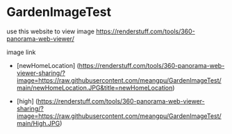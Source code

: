 # GardenImageTest

use this website to view image
https://renderstuff.com/tools/360-panorama-web-viewer/

image link

- [newHomeLocation] (https://renderstuff.com/tools/360-panorama-web-viewer-sharing/?image=https://raw.githubusercontent.com/meangpu/GardenImageTest/main/newHomeLocation.JPG&title=newHomeLocation)

- [high] (https://renderstuff.com/tools/360-panorama-web-viewer-sharing/?image=https://raw.githubusercontent.com/meangpu/GardenImageTest/main/High.JPG)
